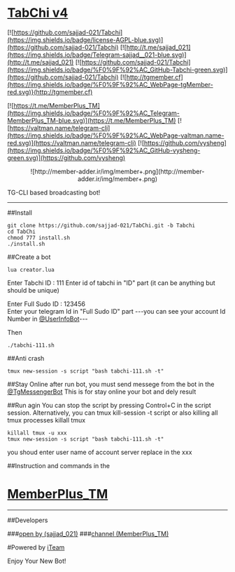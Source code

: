 # [TabChi v4](https://t.me/MemberPlus_tm)

[![https://github.com/sajjad-021/Tabchi](https://img.shields.io/badge/license-AGPL-blue.svg)](https://github.com/sajjad-021/Tabchi)
[![http://t.me/sajjad_021](https://img.shields.io/badge/Telegram-sajjad__021-blue.svg)](http://t.me/sajjad_021)
[![https://github.com/sajjad-021/Tabchi](https://img.shields.io/badge/%F0%9F%92%AC_GitHub-Tabchi-green.svg)](https://github.com/sajjad-021/Tabchi)
[![http://tgmember.cf](https://img.shields.io/badge/%F0%9F%92%AC_WebPage-tgMember-red.svg)}(http://tgmember.cf)

[![https://t.me/MemberPlus_TM](https://img.shields.io/badge/%F0%9F%92%AC_Telegram-MemberPlus_TM-blue.svg)](https://t.me/MemberPlus_TM)
[![https://valtman.name/telegram-cli](https://img.shields.io/badge/%F0%9F%92%AC_WebPage-valtman.name-red.svg)](https://valtman.name/telegram-cli)
[![https://github.com/vysheng](https://img.shields.io/badge/%F0%9F%92%AC_GitHub-vysheng-green.svg)](https://github.com/vysheng)

<p align="center"> ![http://member-adder.ir/img/member+.png](http://member-adder.ir/img/member+.png)

TG-CLI based broadcasting bot!

****

##Install
```
git clone https://github.com/sajjad-021/TabChi.git -b Tabchi
cd TabChi
chmod 777 install.sh
./install.sh
```
 
##Create a bot
```
lua creator.lua
```         

Enter Tabchi ID : 111
Enter id of tabchi in "ID" part (it can be anything but should be unique)

Enter Full Sudo ID : 123456    
Enter your telegram Id in "Full Sudo ID" part
---you can see your account Id Number in [@UserInfoBot](https://t.me/userinfobot)---

Then

```
./tabchi-111.sh
```
         
##Anti crash
```
tmux new-session -s script "bash tabchi-111.sh -t"
```

##Stay Online
after run bot, you must send messege from the bot in the [@TgMessengerBot](https://t.me/TgMessengerBot)
This is for stay online your bot and dely result 


##Run agin
You can stop the script by pressing Control+C in the script session. Alternatively, you can tmux kill-session -t script or also killing all tmux processes killall tmux

```
killall tmux -u xxx
tmux new-session -s script "bash tabchi-111.sh -t"
```
you shoud enter user name of account server replace in the xxx

##Instruction and commands 
in the 
# [MemberPlus_TM](https://t.me/MemberPlus_TM)

***

##Developers


###[open by (sajjad_021)](https://t.me/sajjad_021)
###[channel (MemberPlus_TM)](https://t.me/MemberPlus_TM)

#Powered by [iTeam](https://telegram.me/iTeam_IR)

Enjoy Your New Bot!
